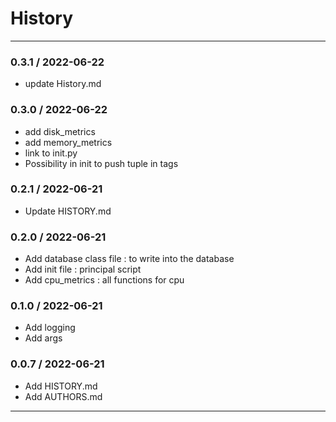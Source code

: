 # History

---
### 0.3.1 / 2022-06-22
- update History.md

### 0.3.0 / 2022-06-22
- add disk_metrics
- add memory_metrics
- link to init.py
- Possibility in init to push tuple in tags

### 0.2.1 / 2022-06-21
- Update HISTORY.md

### 0.2.0 / 2022-06-21

- Add database class file : to write into the database
- Add init file : principal script 
- Add cpu_metrics : all functions for cpu

### 0.1.0 / 2022-06-21

- Add logging
- Add args

### 0.0.7 / 2022-06-21

- Add HISTORY.md
- Add AUTHORS.md
---